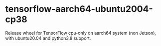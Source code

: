 # tensorflow-aarch64-ubuntu2004-cp38

Release wheel for TensorFlow cpu-only on aarch64 system (non Jetson), with ubuntu20.04 and python3.8 support.
